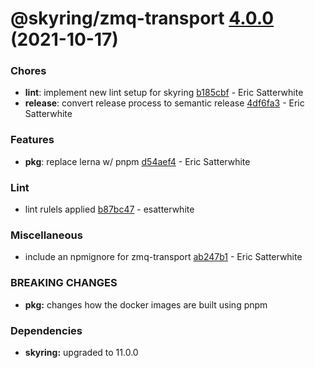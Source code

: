 # @skyring/zmq-transport [4.0.0](https://github.com/esatterwhite/skyring/compare/@skyring/zmq-transport@3.0.0...@skyring/zmq-transport@4.0.0) (2021-10-17)


### Chores

* **lint**: implement new lint setup for skyring [b185cbf](https://github.com/esatterwhite/skyring/commit/b185cbf97130b268ef2ea84f2f92d9b64b130377) - Eric Satterwhite
* **release**: convert release process to semantic release [4df6fa3](https://github.com/esatterwhite/skyring/commit/4df6fa38bce3e883108ea3eca3e8ece70cdedde6) - Eric Satterwhite


### Features

* **pkg**: replace lerna w/ pnpm [d54aef4](https://github.com/esatterwhite/skyring/commit/d54aef46d34a3dd18b4ce0d3f22c9ea27d8d1f64) - Eric Satterwhite


### Lint

* lint rulels applied [b87bc47](https://github.com/esatterwhite/skyring/commit/b87bc477901589d21b11a5cdb3157752dd07a4fa) - esatterwhite


### Miscellaneous

* include an npmignore for zmq-transport [ab247b1](https://github.com/esatterwhite/skyring/commit/ab247b1c77315a129e390a3b121e13d3c6ba25b2) - Eric Satterwhite


### **BREAKING CHANGES**

* **pkg:** changes how the docker images are built using pnpm





### Dependencies

* **skyring:** upgraded to 11.0.0
